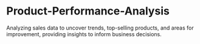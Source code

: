# Product-Performance-Analysis
Analyzing sales data to uncover trends, top-selling products, and areas for improvement, providing insights to inform business decisions. 
